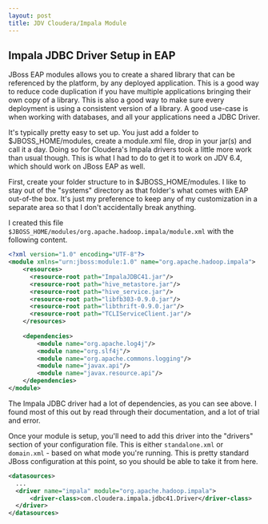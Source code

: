 ```yaml
---
layout: post
title: JDV Cloudera/Impala Module
---
```


## Impala JDBC Driver Setup in EAP

JBoss EAP modules allows you to create a shared library that can be referenced by the platform, by any deployed application.  This is a good way to reduce code duplication if you have multiple applications bringing their own copy of a library.  This is also a good way to make sure every deployment is using a consistent version of a library.  A good use-case is when working with databases, and all your applications need a JDBC Driver.

It's typically pretty easy to set up.  You just add a folder to $JBOSS_HOME/modules, create a module.xml file, drop in your jar(s) and call it a day.  Doing so for Cloudera's Impala drivers took a little more work than usual though.  This is what I had to do to get it to work on JDV 6.4, which should work on JBoss EAP as well.

First, create your folder structure to in $JBOSS_HOME/modules.  I like to stay out of the "systems" directory as that folder's what comes with EAP out-of-the box.  It's just my preference to keep any of my customization in a separate area so that I don't accidentally break anything.   

I created this file `$JBOSS_HOME/modules/org.apache.hadoop.impala/module.xml` with the following content.
```xml
<?xml version="1.0" encoding="UTF-8"?>
<module xmlns="urn:jboss:module:1.0" name="org.apache.hadoop.impala">
    <resources>
      <resource-root path="ImpalaJDBC41.jar"/>
      <resource-root path="hive_metastore.jar"/>
      <resource-root path="hive_service.jar"/>
      <resource-root path="libfb303-0.9.0.jar"/>
      <resource-root path="libthrift-0.9.0.jar"/>
      <resource-root path="TCLIServiceClient.jar"/>
    </resources>
 
    <dependencies>
        <module name="org.apache.log4j"/>
        <module name="org.slf4j"/>
        <module name="org.apache.commons.logging"/>
        <module name="javax.api"/>
        <module name="javax.resource.api"/>        
    </dependencies>
</module>
```

The Impala JDBC driver had a lot of dependencies, as you can see above.  I found most of this out by read through their documentation, and a lot of trial and error.

Once your module is setup, you'll need to add this driver into the "drivers" section of your configuration file.  This is either `standalone.xml` or `domain.xml` - based on what mode you're running.  This is pretty standard JBoss configuration at this point, so you should be able to take it from here.

```xml
<datasources>
  ...
  <driver name="impala" module="org.apache.hadoop.impala">
      <driver-class>com.cloudera.impala.jdbc41.Driver</driver-class>
  </driver>
</datasources>
```
